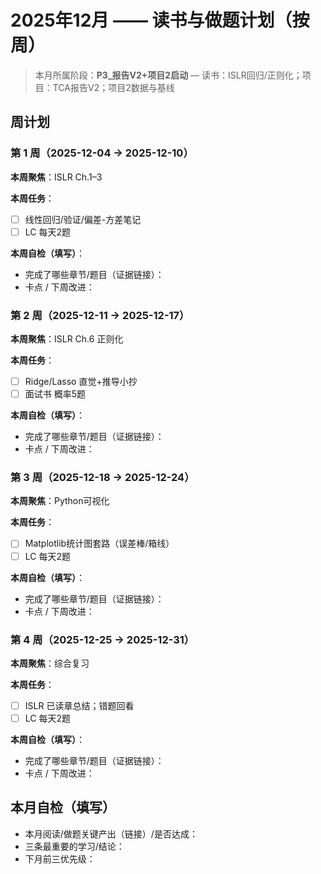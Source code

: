 # 2025年12月 —— 读书与做题计划（按周）

> 本月所属阶段：**P3_报告V2+项目2启动** — 读书：ISLR回归/正则化；项目：TCA报告V2；项目2数据与基线

## 周计划

### 第 1 周（2025-12-04 → 2025-12-10）
**本周聚焦**：ISLR Ch.1–3

**本周任务**：
- [ ] 线性回归/验证/偏差-方差笔记
- [ ] LC 每天2题

**本周自检（填写）**：
- 完成了哪些章节/题目（证据链接）：
- 卡点 / 下周改进：

### 第 2 周（2025-12-11 → 2025-12-17）
**本周聚焦**：ISLR Ch.6 正则化

**本周任务**：
- [ ] Ridge/Lasso 直觉+推导小抄
- [ ] 面试书 概率5题

**本周自检（填写）**：
- 完成了哪些章节/题目（证据链接）：
- 卡点 / 下周改进：

### 第 3 周（2025-12-18 → 2025-12-24）
**本周聚焦**：Python可视化

**本周任务**：
- [ ] Matplotlib统计图套路（误差棒/箱线）
- [ ] LC 每天2题

**本周自检（填写）**：
- 完成了哪些章节/题目（证据链接）：
- 卡点 / 下周改进：

### 第 4 周（2025-12-25 → 2025-12-31）
**本周聚焦**：综合复习

**本周任务**：
- [ ] ISLR 已读章总结；错题回看
- [ ] LC 每天2题

**本周自检（填写）**：
- 完成了哪些章节/题目（证据链接）：
- 卡点 / 下周改进：


## 本月自检（填写）
- 本月阅读/做题关键产出（链接）/是否达成：
- 三条最重要的学习/结论：
- 下月前三优先级：
